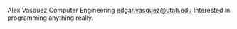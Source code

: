 Alex Vasquez
Computer Engineering
edgar.vasquez@utah.edu
Interested in programming anything really.
